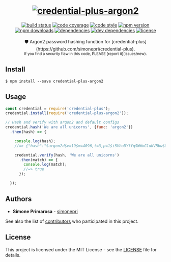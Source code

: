 <h1 align="center">
  <a href="https://github.com/simonepri/credential-plus"><img src="./media/credential-plus.png" alt="credential-plus-argon2" /></a>
</h1>
<div align="center">
  <a href="https://travis-ci.org/simonepri/credential-plus-argon2"> <img src="https://travis-ci.org/simonepri/credential-plus-argon2.svg?branch=master" alt="build status"></a>
  <a href="https://codecov.io/gh/simonepri/credential-plus-argon2"><img src="https://img.shields.io/codecov/c/github/simonepri/credential-plus-argon2/master.svg" alt="code coverage" /></a>
  <a href="https://github.com/sindresorhus/xo"><img src="https://img.shields.io/badge/code_style-XO-5ed9c7.svg" alt="code style" /></a>
  <a href="https://www.npmjs.com/package/credential-plus-argon2"><img src="https://img.shields.io/npm/v/credential-plus-argon2.svg" alt="npm version" /></a>
  <a href="https://www.npmjs.com/package/credential-plus-argon2"><img src="https://img.shields.io/npm/dm/credential-plus-argon2.svg" alt="npm downloads" /></a>
  <a href="https://david-dm.org/simonepri/credential-plus-argon2"><img src="https://david-dm.org/simonepri/credential-plus-argon2.svg" alt="dependencies" /></a>
  <a href="https://david-dm.org/simonepri/credential-plus-argon2#info=devDependencies"><img src="https://david-dm.org/simonepri/credential-plus-argon2/dev-status.svg" alt="dev dependencies" /></a>
  <a href="LICENSE"><img src="https://img.shields.io/github/license/simonepri/credential-plus-argon2.svg" alt="license" /></a>
</div>
<br />
<div align="center">
  🛡 Argon2 password hashing function for [credential-plus](https://github.com/simonepri/credential-plus).
</div>
<div align="center">
  <sub>
    If you find a security flaw in this code, PLEASE [report it](issues/new).
  </sub>
</div>

## Install

```
$ npm install --save credential-plus-argon2
```

## Usage
```js
const credential = require('credential-plus');
credential.install(require('credential-plus-argon2'));

// Hash and verify with argon2 and default configs
credential.hash('We are all unicorns', {func: 'argon2'})
  .then(hash) => {

    console.log(hash);
    //=> {"hash":"$argon2d$v=19$m=4096,t=3,p=1$i5VhaDYfYqSWWoG1uKVBbw$QHpzhFRYJZwIcogtSciXh0hbc8f91PyGBdtWSNocuiE","func":"argon2"}

    credential.verify(hash, 'We are all unicorns')
      .then(match) => {
        console.log(match);
        //=> true
      });

  });
```

## Authors
* **Simone Primarosa** - [simonepri](https://github.com/simonepri)

See also the list of [contributors](https://github.com/simonepri/credential-plus-argon2/contributors) who participated in this project.

## License
This project is licensed under the MIT License - see the [LICENSE](LICENSE) file for details.
